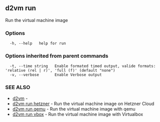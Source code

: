 ## d2vm run

Run the virtual machine image

### Options

```
  -h, --help   help for run
```

### Options inherited from parent commands

```
  -t, --time string   Enable formated timed output, valide formats: 'relative (rel | r)', 'full (f)' (default "none")
  -v, --verbose       Enable Verbose output
```

### SEE ALSO

* [d2vm](d2vm.md)	 - 
* [d2vm run hetzner](d2vm_run_hetzner.md)	 - Run the virtual machine image on Hetzner Cloud
* [d2vm run qemu](d2vm_run_qemu.md)	 - Run the virtual machine image with qemu
* [d2vm run vbox](d2vm_run_vbox.md)	 - Run the virtual machine image with Virtualbox

